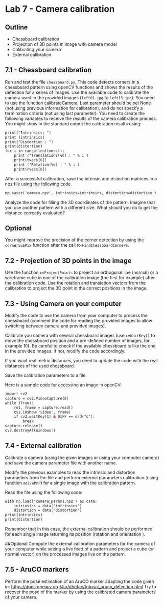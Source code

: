 # Lab 7 - Camera calibration 

## Outline
* Chessboard calibration
* Projection of 3D points in image with camera model
* Calibrating your camera
* External calibration

## 7.1 - Chessboard calibration 
Run and test the file `chessboard.py`. This code detects corners in a chessboard pattern using openCV functions and shows the results of the detection for a series of images.
Use the available code to calibrate the camera used in the provided images (`left01.jpg` to `left13.jpg`). You need to use the function [calibrateCamera](https://docs.opencv.org/2.4/modules/calib3d/doc/camera_calibration_and_3d_reconstruction.html#calibratecamera). Last parameter should be set None (not using previous information for calibration), and do not specify a termination criteria (not using last parameter).
You need to create the following variables to receive the results of the camera calibration process.
You might show in the standard output the calibration results using:
```html
print("Intrinsics: ")
print (intrinsics)
print("Distortion : ")
print(distortion)
for i in range(len(tvecs)):
    print ("Translations(%d) : " % i )
    print(tvecs[0])
    print ("Rotation(%d) : " % i )
    print(rvecs[0])
```
After a successful calibration, save the intrinsic and distortion matrices in a npz file using the following code.
```html
np.savez('camera.npz', intrinsics=intrinsics, distortion=distortion )
```
Analyze the code for filling the 3D coordinates of the pattern. Imagine that you use another pattern with a different size. What should you do to get the distance correctly evaluated?

## Optional
You might improve the precision of the corner detection by using the `cornerSubPix` function after the call to `FindChessboardCorners`. 

## 7.2 - Projection of 3D points in the image
Use the function `cvProjectPoints` to project an orthogonal line (normal) or a wireframe cube in one of the calibration image (the first for example) after the calibration code. Use the rotation and translation vectors from the calibration to project the 3D point in the correct positions in the image.

## 7.3 - Using Camera on your computer
Modify the code to use the camera from your computer to process the chessboard (comment the code for reading the provided images to allow switching between camera and provided images). 

Calibrate you camera with several chessboard images (use `cvWaitKey()` to move the chessboard position and a pre-defined number of images, for example 10). Be careful to check if the available chessboard is like the one in the provided images. If not, modify the code accordingly.

If you want real metric distances, you need to update the code with the real distances of the used chessboard.

Save the calibration parameters to a file.

Here is a sample code for accessing an image in openCV:
```html
import cv2
capture = cv2.VideoCapture(0)
while (True):
    ret, frame = capture.read()
    cv2.imshow('video', frame)
    if cv2.waitKey(1) & 0xFF == ord("q"):
        break
capture.release()
cv2.destroyAllWindows()
```

## 7.4 - External calibration
Calibrate a camera (using the given images or using your computer camera) and save the camera parameter file with another name. 

Modify the previous examples to read the intrinsic and distortion parameters from the file and perform external parameters calibration (using function `solvePnP`) for a single image with the calibration pattern. 

Read the file using the following code:
```html
with np.load('camera_params.npz') as data:
    intrinsics = data['intrinsics']
    distortion = data['distortion']
print(intrinsics)
print(distortion)
```
Remember that in this case, the external calibration should be performed for each single image returning its position (rotation and orientation ).

##Optional
Compute the external calibration parameters for the camera of your computer while seeing a live feed of a pattern and project a cube (or normal vector) on the processed images live on the pattern.

## 7.5 - AruCO markers 
Perform the pose estimation of an AruCO marker adapting the code given in:
https://docs.opencv.org/4.x/d5/dae/tutorial_aruco_detection.html
Try to recover the pose of the marker by using the calibrated camera parameters of your camera.
